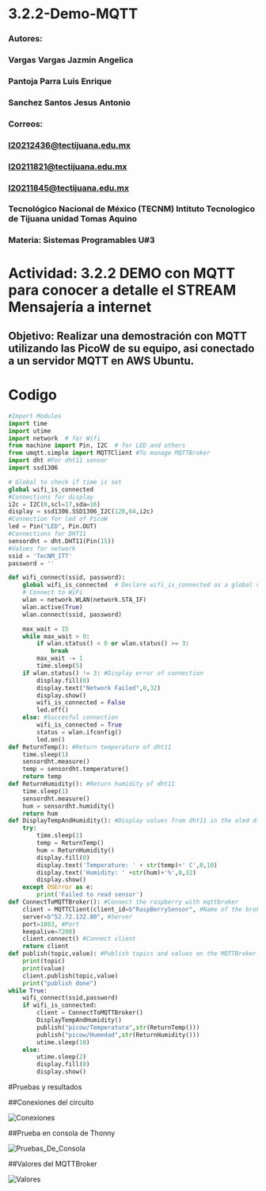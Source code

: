 # 3.2.2-Demo-MQTT
### Autores:    
###             Vargas Vargas Jazmin Angelica 
###             Pantoja Parra Luis Enrique
###             Sanchez Santos Jesus Antonio

### Correos:   
###            l20212436@tectijuana.edu.mx
###            l20211821@tectijuana.edu.mx
###            l20211845@tectijuana.edu.mx

### Tecnológico Nacional de México (TECNM)  Intituto Tecnologico de Tijuana unidad Tomas Aquino
### Materia:  Sistemas Programables U#3
# Actividad: 3.2.2 DEMO con MQTT para conocer a detalle el STREAM Mensajería a internet
## Objetivo: Realizar una demostración con MQTT utilizando las PicoW de su equipo, asi conectado a un servidor MQTT en AWS Ubuntu.

# Codigo 

```python
#Import Modules
import time
import utime
import network  # for Wifi
from machine import Pin, I2C  # for LED and others
from umqtt.simple import MQTTClient #To manage MQTTBroker
import dht #For dht11 sensor
import ssd1306

# Global to check if time is set
global wifi_is_connected
#Connections for display
i2c = I2C(0,scl=17,sda=16)
display = ssd1306.SSD1306_I2C(128,64,i2c)
#Connection for led of PicoW
led = Pin("LED", Pin.OUT)
#Connections for DHT11
sensordht = dht.DHT11(Pin(15))
#Values for network
ssid = 'TecNM_ITT'
password = ''

def wifi_connect(ssid, password):
    global wifi_is_connected  # Declare wifi_is_connected as a global variable
    # Connect to WiFi
    wlan = network.WLAN(network.STA_IF)
    wlan.active(True)
    wlan.connect(ssid, password)

    max_wait = 15
    while max_wait > 0:
        if wlan.status() < 0 or wlan.status() >= 3:
            break
        max_wait -= 1
        time.sleep(5)
    if wlan.status() != 3: #Display error of connection
        display.fill(0)
        display.text("Network Failed",0,32)
        display.show()
        wifi_is_connected = False
        led.off()
    else: #Succesful connection
        wifi_is_connected = True
        status = wlan.ifconfig()
        led.on()
def ReturnTemp(): #Return temperature of dht11
    time.sleep(1)
    sensordht.measure()
    temp = sensordht.temperature()
    return temp
def ReturnHumidity(): #Return humidity of dht11
    time.sleep(1)
    sensordht.measure()
    hum = sensordht.humidity()
    return hum
def DisplayTempAndHumidity(): #Display values from dht11 in the oled display
    try:
        time.sleep(1)
        temp = ReturnTemp()
        hum = ReturnHumidity()
        display.fill(0)
        display.text('Temperature: ' + str(temp)+' C',0,10)
        display.text('Humidity: ' +str(hum)+'%',0,32)
        display.show()
    except OSError as e:
        print('Failed to read sensor')
def ConnectToMQTTBroker(): #Connect the raspberry with mqttbroker
    client = MQTTClient(client_id=b"RaspBerrySensor", #Name of the broker
    server=b"52.72.132.80", #Server
    port=1883, #Port
    keepalive=7200) 
    client.connect() #Connect client
    return client
def publish(topic,value): #Publish topics and values on the MQTTBroker
    print(topic)
    print(value)
    client.publish(topic,value)
    print("publish done")
while True:
    wifi_connect(ssid,password)
    if wifi_is_connected:
        client = ConnectToMQTTBroker()
        DisplayTempAndHumidity()
        publish("picow/Temperatura",str(ReturnTemp()))
        publish("picow/Humedad",str(ReturnHumidity()))
        utime.sleep(10)
    else:
        utime.sleep(2)
        display.fill(0)
        display.show()

```

#Pruebas y resultados

##Conexiones del circuito

![Conexiones](https://github.com/antsz25/3.2.2-Demo-MQTT/blob/main/MQTTBroker/Pruebas/Conexiones.jpg)

##Prueba en consola de Thonny

![Pruebas_De_Consola](https://github.com/antsz25/3.2.2-Demo-MQTT/blob/main/MQTTBroker/Pruebas/PruebaConsola.png)

##Valores del MQTTBroker

![Valores](https://github.com/antsz25/3.2.2-Demo-MQTT/blob/main/MQTTBroker/Pruebas/Valores.jpg)

